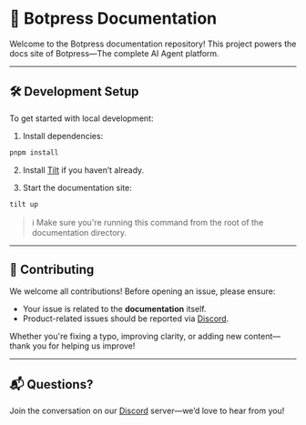 # 📘 Botpress Documentation

Welcome to the Botpress documentation repository! This project powers the docs site of Botpress—The complete AI Agent platform.

---

## 🛠 Development Setup

To get started with local development:

1. Install dependencies:

```bash
pnpm install
```

2. Install [Tilt](https://tilt.dev/) if you haven’t already.

3. Start the documentation site:

```bash
tilt up
```

> ℹ️ Make sure you're running this command from the root of the documentation directory.

---

## 🤝 Contributing

We welcome all contributions! Before opening an issue, please ensure:

- Your issue is related to the **documentation** itself.
- Product-related issues should be reported via [Discord](https://discord.gg/botpress).

Whether you're fixing a typo, improving clarity, or adding new content—thank you for helping us improve!

---

## 📬 Questions?

Join the conversation on our [Discord](https://discord.gg/botpress) server—we’d love to hear from you!
